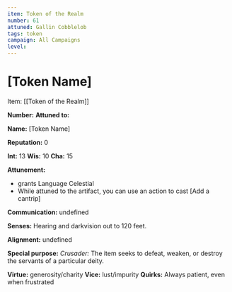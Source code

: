 ```yaml
---
item: Token of the Realm
number: 61
attuned: Gallin Cobblelob
tags: token
campaign: All Campaigns
level:
---
```

# [Token Name]



Item: [[Token of the Realm]]

**Number:** 
**Attuned to:**

**Name:** [Token Name]

**Reputation:** 0

**Int:** 13
**Wis:** 10
**Cha:** 15

**Attunement:**
* grants Language Celestial
* While attuned to the artifact, you can use an action to cast [Add a cantrip]

**Communication:** undefined

**Senses:** Hearing and darkvision out to 120 feet.

**Alignment:** undefined

**Special purpose:** _Crusader:_ The item seeks to defeat, weaken, or destroy the servants of a particular deity.

**Virtue:** generosity/charity
**Vice:** lust/impurity
**Quirks:** Always patient, even when frustrated